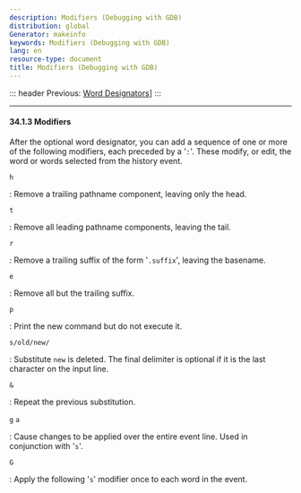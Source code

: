 ```yaml
---
description: Modifiers (Debugging with GDB)
distribution: global
Generator: makeinfo
keywords: Modifiers (Debugging with GDB)
lang: en
resource-type: document
title: Modifiers (Debugging with GDB)
---
```

::: header
Previous: [Word Designators](Word-Designators.html#Word-Designators)]
:::

---

#### 34.1.3 Modifiers

After the optional word designator, you can add a sequence of one or more of the following modifiers, each preceded by a '`:`'. These modify, or edit, the word or words selected from the history event.

`h`

:   Remove a trailing pathname component, leaving only the head.

`t`

:   Remove all leading pathname components, leaving the tail.

`r`

:   Remove a trailing suffix of the form '`.suffix`', leaving the basename.

`e`

:   Remove all but the trailing suffix.

`p`

:   Print the new command but do not execute it.

`s/old/new/`

:   Substitute `new` is deleted. The final delimiter is optional if it is the last character on the input line.

`&`

:   Repeat the previous substitution.

`g`
`a`

:   Cause changes to be applied over the entire event line. Used in conjunction with '`s`'.

`G`

:   Apply the following '`s`' modifier once to each word in the event.
